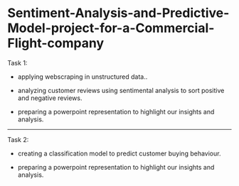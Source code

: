 # Sentiment-Analysis-and-Predictive-Model-project-for-a-Commercial-Flight-company


Task 1:

- applying webscraping in unstructured data..
  
- analyzing customer reviews using sentimental analysis to sort positive and negative reviews.

- preparing a powerpoint representation to highlight our insights and analysis.


-----------------------------------------------------------------------------------------------------------

Task 2:

- creating a classification model to predict customer buying behaviour.

- preparing a powerpoint representation to highlight our insights and analysis.
